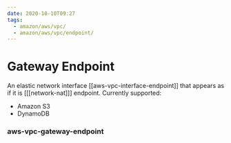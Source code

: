 ```yaml
---
date: 2020-10-10T09:27
tags:
  - amazon/aws/vpc/
  - amazon/aws/vpc/endpoint/
---
```


# Gateway Endpoint

An elastic network interface [[aws-vpc-interface-endpoint]] that appears as if it is [[[network-nat]]] endpoint. Currently supported:
* Amazon S3
* DynamoDB

### aws-vpc-gateway-endpoint